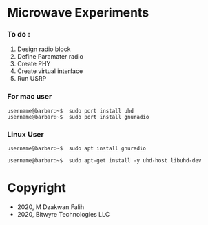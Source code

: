 # Microwave Experiments

### To do :
1. Design radio block
2. Define Paramater radio
3. Create PHY
4. Create virtual interface
5. Run USRP





### For mac user 
```console
username@barbar:~$  sudo port install uhd
username@barbar:~$  sudo port install gnuradio
```

### Linux User
```console
username@barbar:~$  sudo apt install gnuradio

username@barbar:~$  sudo apt-get install -y uhd-host libuhd-dev 
```






# Copyright

- 2020, M Dzakwan Falih
- 2020, Bitwyre Technologies LLC
